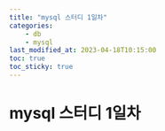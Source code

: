 ```yaml
---
title: "mysql 스터디 1일차"
categories:
    - db
    - mysql
last_modified_at: 2023-04-18T10:15:00
toc: true
toc_sticky: true
---
```



# mysql 스터디 1일차